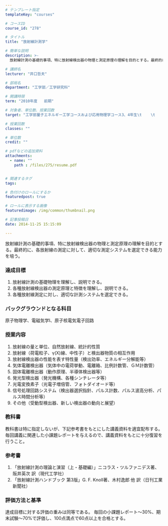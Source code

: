 ```yaml
---
# テンプレート指定
templateKey: "courses"

# コースID
course_id: "278"

# タイトル
title: "放射線計測学"

# 簡単な説明
description: >-
  放射線計測の基礎的事項、特に放射線検出器の物理と測定原理の理解を目的とする。最終的に、各放射線の測定に対して、適切な測定システムを選定できる能力を培う。...

# 講師名
lecturer: "井口哲夫"

# 部局名
department: "工学部／工学研究科"

# 開講時限
term: "2010年度	前期"

# 対象者、単位数、授業回数
target: "工学部量子エネルギー工学コースおよび応用物理学コース3、4年生\t    \t    \t    \t    2単位、週1回全15回"

# 授業回数
classes: ""

# 単位数
credit: ""

# pdfなどの追加資料
attachments: 
  - name: "" 
    path : /files/275/resume.pdf


# 関連するタグ
tags:

# 色付けのロールにするか
featuredpost: true

# ロールに表示する画像
featuredimage: /img/common/thumbnail.png

# 記事投稿日
date: 2014-11-25 15:15:09

---
```

放射線計測の基礎的事項、特に放射線検出器の物理と測定原理の理解を目的とする。最終的に、各放射線の測定に対して、適切な測定システムを選定できる能力を培う。


### 達成目標

  1. 放射線計測の基礎物理を理解し、説明できる。
  2. 各種放射線検出器の測定原理と特徴を理解し、説明できる。
  3. 各種放射線測定に対し、適切な計測システムを選定できる。

### バックグラウンドとなる科目

原子物理学、電磁気学I、原子核電気電子回路

### 授業内容

  1. 放射線の量と単位、自然放射線、統計的性質
  2. 放射線（荷電粒子、&gamma;(X)線、中性子）と検出器物質の相互作用
  3. 放射線検出器の性能を表す特性量（検出効率、エネルギー分解能等）
  4. 気体電離検出器（気体中の電荷挙動、電離箱、比例計数管、ＧＭ計数管）
  5. 固体電離検出器（動作原理、半導体検出器等）
  6. 発光型検出器（発光機構、各種シンチレータ等）
  7. 光電変換素子（光電子増倍管、フォトダイオード等）
  8. 信号処理回路システム（検出器選択指針、パルス計数、パルス波高分析、パルス時間分析等）
  9. その他（受動型検出器、新しい検出器の動向と展望）

### 教科書

教科書は特に指定しないが、下記参考書をもとにした講義資料を適宜配布する。 毎回講義に関連した小課題レポートを与えるので、講義資料をもとに十分復習を行うこと。 

### 参考書

  1. 「放射線計測の理論と演習（上・基礎編）」ニコラス・ツルファニデス著、阪井英次 訳（現代工学社）
  2. 「放射線計測ハンドブック 第3版」G. F. Knoll著、木村逸郎 他 訳（日刊工業新聞社）



### 評価方法と基準

達成目標に対する評価の重みは同等である。 毎回の小課題レポート〜30%、期末試験〜70%で評価し、100点満点で60点以上を合格とする。
